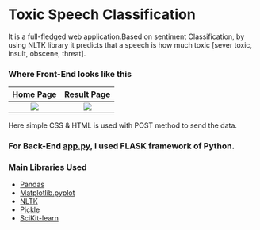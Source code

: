 # Toxic Speech Classification
It is a full-fledged web application.Based on sentiment Classification, by using NLTK library it predicts that a speech is how much toxic [sever toxic, insult, obscene, threat].

### Where Front-End looks like this
[Home Page](https://github.com/anik8gupta/Toxic_Speech_Classification/blob/master/templates/home.html)             |  [Result Page](https://github.com/anik8gupta/Toxic_Speech_Classification/blob/master/templates/result.html)
:-------------------------:|:-------------------------:
![](https://github.com/anik8gupta/Toxic_Speech_Classification/blob/master/home.jpg)  |  ![](https://github.com/anik8gupta/Toxic_Speech_Classification/blob/master/result.jpg)

Here simple CSS & HTML is used with POST method to send the data.

### For Back-End [app.py](https://github.com/anik8gupta/Toxic_Speech_Classification/blob/master/app.py), I used FLASK framework of Python.

### Main Libraries Used
* [Pandas](https://pandas.pydata.org/pandas-docs/version/0.22/)
* [Matplotlib.pyplot](https://matplotlib.org/3.1.0/api/_as_gen/matplotlib.pyplot.plot.html)
* [NLTK](https://www.nltk.org/)
* [Pickle](https://docs.python.org/3/library/pickle.html)
* [SciKit-learn](https://scikit-learn.org/stable/)





